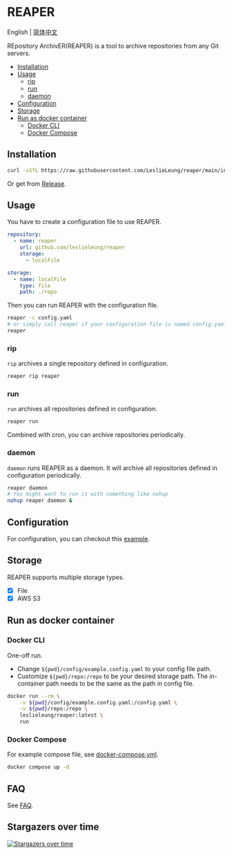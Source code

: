 # REAPER

English | [简体中文](README_zh.md)

REpository ArchivER(REAPER) is a tool to archive repositories from any Git servers.

- [Installation](#installation)
- [Usage](#usage)
  - [rip](#rip)
  - [run](#run)
  - [daemon](#daemon)
- [Configuration](#configuration)
- [Storage](#storage)
- [Run as docker container](#run-as-docker-container)
  - [Docker CLI](#docker-cli)
  - [Docker Compose](#docker-compose)

## Installation

```bash
curl -sSfL https://raw.githubusercontent.com/LeslieLeung/reaper/main/install.sh | sh -s -- -b /usr/local/bin
```

Or get from [Release](https://github.com/LeslieLeung/reaper/releases).

## Usage

You have to create a configuration file to use REAPER.

```yaml
repository:
  - name: reaper
    url: github.com/leslieleung/reaper
    storage:
      - localFile

storage:
  - name: localFile
    type: file
    path: ./repo
```

Then you can run REAPER with the configuration file.

```bash
reaper -c config.yaml
# or simply call reaper if your configuration file is named config.yaml
reaper
```

### rip

`rip` archives a single repository defined in configuration.

```bash
reaper rip reaper
```

### run

`run` archives all repositories defined in configuration.

```bash
reaper run
```

Combined with cron, you can archive repositories periodically.

### daemon

`daemon` runs REAPER as a daemon. It will archive all repositories defined in configuration periodically.

```bash
reaper daemon
# You might want to run it with something like nohup
nohup reaper daemon &
```

## Configuration

For configuration, you can checkout this [example](config/example.config.yaml).

## Storage

REAPER supports multiple storage types.

- [x] File
- [x] AWS S3

## Run as docker container

### Docker CLI

One-off run. 
- Change `${pwd}/config/example.config.yaml` to your config file path.
- Customize `${pwd}/repo:/repo` to be your desired storage path. The in-container path needs to be the same as the path in config file.

```bash
docker run --rm \
    -v ${pwd}/config/example.config.yaml:/config.yaml \
    -v ${pwd}/repo:/repo \
    leslieleung/reaper:latest \
    run
```

### Docker Compose

For example compose file, see [docker-compose.yml](docker-compose.yml).

```bash
docker compose up -d
```

## FAQ

See [FAQ](https://github.com/LeslieLeung/reaper/wiki/FAQ).

## Stargazers over time

[![Stargazers over time](https://starchart.cc/LeslieLeung/reaper.svg)](https://starchart.cc/LeslieLeung/reaper)

